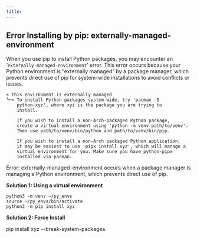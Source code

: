 ```yaml
---
title: 
---
```



## Error Installing by pip: externally-managed-environment

When you use pip to install Python packages, you may encounter an ‘`externally-managed-environment`’ error. This error occurs because your Python environment is “externally managed” by a package manager, which prevents direct use of pip for system-wide installations to avoid conflicts or issues.

```shell
× This environment is externally managed
╰─> To install Python packages system-wide, try 'pacman -S
    python-xyz', where xyz is the package you are trying to
    install.

    If you wish to install a non-Arch-packaged Python package,
    create a virtual environment using 'python -m venv path/to/venv'.
    Then use path/to/venv/bin/python and path/to/venv/bin/pip.

    If you wish to install a non-Arch packaged Python application,
    it may be easiest to use 'pipx install xyz', which will manage a
    virtual environment for you. Make sure you have python-pipx
    installed via pacman.
```

Error: externally-managed-environment occurs when a package manager is managing a Python environment, which prevents direct use of pip. 

**Solution 1: Using a virtual environment**

```shell
python3 -m venv ~/py_envs
source ~/py_envs/bin/activate
python3 -m pip install xyz
```

**Solution 2: Force Install**

pip install xyz --break-system-packages.
